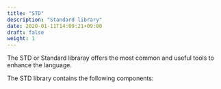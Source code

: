 ```yaml
---
title: "STD"
description: "Standard library"
date: 2020-01-11T14:09:21+09:00
draft: false
weight: 1
---
```


The STD or Standard libraray offers the most common and useful tools to enhance the language.

The STD library contains the following components:
